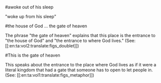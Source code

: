 #awoke out of his sleep

"woke up from his sleep"

#the house of God ... the gate of heaven

The phrase "the gate of heaven" explains that this place is the entrance to "the house of God" and "the entrance to where God lives." (See: [[:en:ta:vol2:translate:figs_doublet]])

#This is the gate of heaven

This speaks about the entrance to the place where God lives as if it were a literal kingdom that had a gate that someone has to open to let people in. (See: [[:en:ta:vol1:translate:figs_metaphor]])